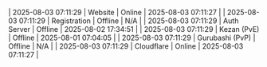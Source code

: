 | 2025-08-03 07:11:29 | Website | Online | 2025-08-03 07:11:27 |
| 2025-08-03 07:11:29 | Registration | Offline | N/A |
| 2025-08-03 07:11:29 | Auth Server | Offline | 2025-08-02 17:34:51 |
| 2025-08-03 07:11:29 | Kezan (PvE) | Offline | 2025-08-01 07:04:05 |
| 2025-08-03 07:11:29 | Gurubashi (PvP) | Offline | N/A |
| 2025-08-03 07:11:29 | Cloudflare | Online | 2025-08-03 07:11:27 |
